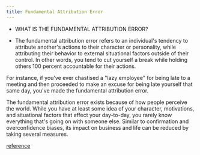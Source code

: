 ```yaml
---
title: Fundamental Attribution Error
---
```


- WHAT IS THE FUNDAMENTAL ATTRIBUTION ERROR?

- The fundamental attribution error refers to an individual's tendency to attribute another's actions to their character or personality, while attributing their behavior to external situational factors outside of their control. In other words, you tend to cut yourself a break while holding others 100 percent accountable for their actions.

For instance, if you've ever chastised a "lazy employee" for being late to a meeting and then proceeded to make an excuse for being late yourself that same day, you've made the fundamental attribution error.

The fundamental attribution error exists because of how people perceive the world. While you have at least some idea of your character, motivations, and situational factors that affect your day-to-day, you rarely know everything that's going on with someone else. Similar to confirmation and overconfidence biases, its impact on business and life can be reduced by taking several measures.

[reference](https://online.hbs.edu/blog/post/the-fundamental-attribution-error)
